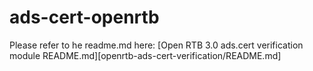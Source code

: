 # ads-cert-openrtb

Please refer to he readme.md here: [Open RTB 3.0 ads.cert verification module README.md][openrtb-ads-cert-verification/README.md]
